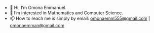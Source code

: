 - 👋 Hi, I’m Omona Emmanuel.
- 👀 I’m interested in Mathematics and Computer Science.
- 📫 How to reach me is simply by email: omonaemm555@gmail.com | omonaemman@gmail.com

<!---
OMONa-E/OMONa-E is a ✨ special ✨ repository because its `README.md` (this file) appears on your GitHub profile.
You can click the Preview link to take a look at your changes.
--->
